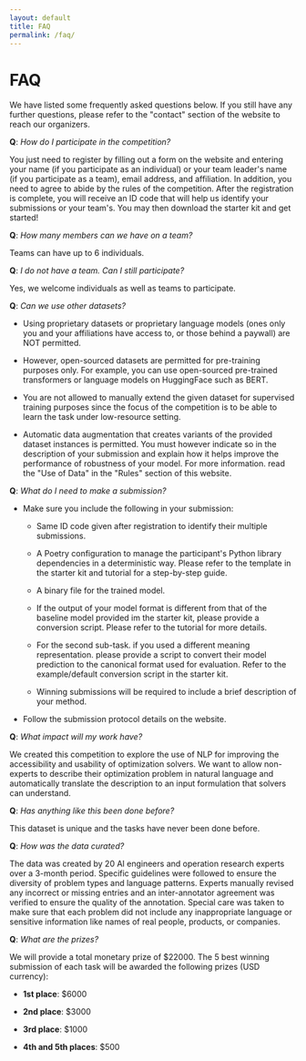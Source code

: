 ```yaml
---
layout: default
title: FAQ
permalink: /faq/
---
```


# FAQ

We have listed some frequently asked questions below. If you still have any further questions, please refer to the "contact" section of the website to reach our organizers.

**Q**: *How do I participate in the competition?*

You just need to register by filling out a form on the website and entering your name (if you participate as an individual) or your team leader's name (if you participate as a team), email address, and affiliation. In addition, you need to agree to abide by the rules of the competition. After the registration is complete, you will receive an ID code that will help us identify your submissions or your team's. You may then download the starter kit and get started!

**Q**: *How many members can we have on a team?*

Teams can have up to 6 individuals.

**Q**: *I do not have a team. Can I still participate?*

Yes, we welcome individuals as well as teams to participate.

**Q**:  *Can we use other datasets?*

- Using proprietary datasets or proprietary language models (ones only you and your affiliations have access to, or those behind a paywall) are NOT permitted.

- However, open-sourced datasets are permitted for pre-training purposes only. For example, you can use open-sourced pre-trained transformers or language models on HuggingFace such as BERT.

- You are not allowed to manually extend the given dataset for supervised training purposes since the focus of the competition is to be able to learn the task under low-resource setting.

- Automatic data augmentation that creates variants of the provided dataset instances is permitted. You must however indicate so in the description of your submission and explain how it helps improve the performance of robustness of your model. For more information. read the "Use of Data" in the "Rules" section of this website.

**Q**: *What do I need to make a submission?*

* Make sure you include the following in your submission:
  
  * Same ID code given after registration to identify their multiple submissions.
  
  * A Poetry configuration to manage the participant's Python library dependencies in a deterministic way. Please refer to the template in the starter kit and tutorial for a step-by-step guide.
  
  * A binary file for the trained model.
  
  * If the output of your model format is different from that of the baseline model provided im the starter kit, please provide a conversion script. Please refer to the tutorial for more details.
  
  * For the second sub-task. if you used a different meaning representation. please provide a script to convert their model prediction to the canonical format used for evaluation. Refer to the example/default conversion script in the starter kit.
  
  * Winning submissions will be required to include a brief description of your method.

* Follow the submission protocol details on the website.

**Q**: *What impact will my work have?*

We created this competition to explore the use of NLP for improving the accessibility and usability of optimization solvers. We want to allow non-experts to describe their optimization problem in natural language and automatically translate the description to an input formulation that solvers can understand.

**Q**: *Has anything like this been done before?*

This dataset is unique and the tasks have never been done before.

**Q**: *How was the data curated?*

The data was created by 20 AI engineers and operation research experts over a 3-month period. Specific guidelines were followed to ensure the diversity of problem types and language patterns. Experts manually revised any incorrect or missing entries and an inter-annotator agreement was verified to ensure the quality of the annotation. Special care was taken to make sure that each problem did not include any inappropriate language or sensitive information like names of real people, products, or companies.

**Q**: *What are the prizes?*

We will provide a total monetary prize of \$22000. The 5 best winning submission of each task will be awarded the following prizes (USD currency):

* **1st place**: \$6000

* **2nd place**: \$3000

* **3rd place**: \$1000

* **4th and 5th places**: \$500
